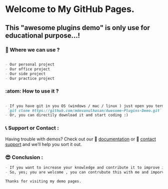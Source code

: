 # Welcome to My GitHub Pages.

## This "awesome plugins demo" is only use for educational purpose...!

### :briefcase: Where we can use ?

```markdown

- Our personal project
- Our office project
- Our side project
- Our practice project

```
### :atom: How to use it ?

```markdown

- If you have git in you OS (windows / mac / linux ) just open you terminal(mac/linux) or cmd(windows) and type
 `git clone https://github.com/mdevanulhasan/Awesome-Plugins-Demo.git`
- Or, you can directily download it and start coding :)

```
### :telephone_receiver: Support or Contact :

Having trouble with demos? Check out our :scroll: [documentation](https://mdevanulhasan.blogspot.com) or :email: [contact support](mailto:mdevanulhasan@gmail.com) and we’ll help you sort it out.

### :sunglasses: Conclusion :

```markdown
- If you want to increase your knowledge and contribute it to improve it more.
- So, yes; you are welcome , you can contrubute this with me and imporve this demos.
```

``` Thanks for visiting my demo pages. ```
